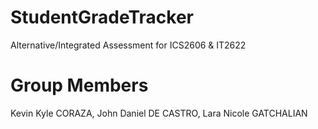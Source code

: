 # StudentGradeTracker
 Alternative/Integrated Assessment for ICS2606 & IT2622

# Group Members
Kevin Kyle CORAZA, 
John Daniel DE CASTRO, 
Lara Nicole GATCHALIAN
